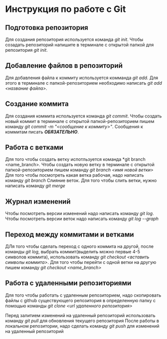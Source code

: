 # Инструкция по работе с Git

## Подготовка репозитория
Для создания репозитория используется команда *git init*. Чтобы созадать репозиторий напишите в терминале с открытой папкой для репозитория *git init*.

## Добавление файлов в репозиторий

Для добавления файла к коммиту используется комманда *git add*. Для этого в терминале с папкой-репозиторием необходимо написать *git add <название файла>*.

## Создание коммита
Для создания коммита используется команда *git commit*. Чтобы создать новый коммит в терминале с открытой папкой-репозиторием пишем команду *git commit -m "<сообщение к коммиту>"*. Сообщения к коммитам писать ***ОБЯЗАТЕЛЬНО***.

## Работа с ветками
Для того чтобы создать ветку испотльзуется команда *git branch <name_branch>. Чтобы создать новую ветку в терминале с открытой папкой-репозиторием пишем команду *git branch <имя новой ветки>*
Для того чтобы посмотреть какая ветка рабочая, надо написать команду *git branch*
Слияние веток. Для того чтобы слить ветки, нужно написать команду *git merge*
## Журнал изменений
Чтобы посмотреть версии изменений надо написать команду *git log*. Чтобы посмотреть версии веток надо написать команду *git log --graph*

## Переход между коммитами и ветками
ДЛя того чтобы сделать переход с одного коммита на другой, после команды *git log*, выбрать коммит(выделить можно первые 4-5 символов коммита), использовать команду *git checkout <вставить символы коммита>*. Для того чтобы перейти с одной ветки на другую пишем команду *git checkout <name_branch>*

## Работа с удаленными репозиториями
Для того чтобы работать с удаленным репозиторием, надо скопировать файлы с github существующего репозитория в определенную папку с помощью команды *git clone <url удаленного репозитория>*

Перед залитием изменений на удаленный репозиторий использовать команду *git pull* для обновления текущего репозитория
После работы в локальном репозитории, надо сделать команду *git push* для изменений на удаленный репозиторий
